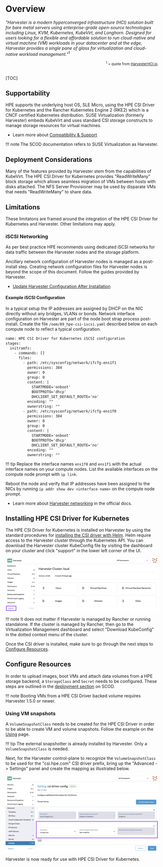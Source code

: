 # Overview

*"Harvester is a modern hyperconverged infrastructure (HCI) solution built for bare metal servers using enterprise-grade open-source technologies including Linux, KVM, Kubernetes, KubeVirt, and Longhorn. Designed for users looking for a flexible and affordable solution to run cloud-native and virtual machine (VM) workloads in your datacenter and at the edge, Harvester provides a single pane of glass for virtualization and cloud-native workload management."*<sup>1</sup>

<div align="right"><small><sup>1</sup> = quote from <a href="https://harvesterhci.io/">HarvesterHCI.io</a>.</small></div>
<br/>

[TOC]

## Supportability

HPE supports the underlying host OS, SLE Micro, using the HPE CSI Driver for Kubernetes and the Rancher Kubernetes Engine 2 (RKE2) which is a CNCF certified Kubernetes distribution. SUSE Virtualization (formerly Harvester) embeds KubeVirt and uses standard CSI storage constructs to manage storage resources for virtual machines.

- Learn more about [Compatibility & Support](../../../csi_driver/index.html#compatibility_and_support)

!!! note
    The SCOD documentation refers to SUSE Virtualization as Harvester.

## Deployment Considerations

Many of the features provided by Harvester stem from the capabilities of KubeVirt. The HPE CSI Driver for Kubernetes provides "ReadWriteMany" block storage which allows seamless migration of VMs between hosts with disks attached. The NFS Server Provisioner may be used by disparate VMs that needs "ReadWriteMany" to share data.

## Limitations

These limitatons are framed around the integration of the HPE CSI Driver for Kubernetes and Harvester. Other limitations may apply.

### iSCSI Networking

As per best practice HPE recommends using dedicated iSCSI networks for data traffic between the Harvester nodes and the storage platform.

Ancillary network configuration of Harvester nodes is managed as a post-install step. Creating network configuration files for Harvester nodes is beyond the scope of this document. Follow the guides provided by Harvester.

- [Update Harvester Configuration After Installation](https://docs.harvesterhci.io/v1.5/install/update-harvester-configuration)

#### Example iSCSI Configuration

In a typical setup the IP addresses are assigned by DHCP on the NIC directly without any bridges, VLANs or bonds. Network interface configuration on Harvester are part of the node boot strap process post-install. Create the file `/oem/89_hpe-csi-iscsi.yaml` described below on each compute node to reflect a typical configuration.

```text
name: HPE CSI Driver for Kubernetes iSCSI configuration
stages:
  initramfs:
    - commands: []
      files:
        - path: /etc/sysconfig/network/ifcfg-ens1f1
          permissions: 384
          owner: 0
          group: 0
          content: |
            STARTMODE='onboot'
            BOOTPROTO='dhcp'
            DHCLIENT_SET_DEFAULT_ROUTE='no'
          encoding: ""
          ownerstring: ""
        - path: /etc/sysconfig/network/ifcfg-ens1f0
          permissions: 384
          owner: 0
          group: 0
          content: |
            STARTMODE='onboot'
            BOOTPROTO='dhcp'
            DHCLIENT_SET_DEFAULT_ROUTE='no'
          encoding: ""
          ownerstring: ""
```
!!! tip
    Replace the interface names `ens1f0` and `ens1f1` with the actual interface names on your compute nodes. List the available interfaces on the compute node prompt with `ip link`.

Reboot the node and verify that IP addresses have been assigned to the NICs by running `ip addr show dev <interface name>` on the compute node prompt.

- Learn more about [Harvester networking](https://docs.harvesterhci.io/v1.5/networking/index) in the official docs.

## Installing HPE CSI Driver for Kubernetes

The HPE CSI Driver for Kubernetes is installed on Harvester by using the standard procedures for [installing the CSI driver with Helm](../../deployment.md#helm). Helm require access to the Harvester cluster through the Kubernetes API. You can download the Harvester cluster KubeConfig file by visiting the dashboard on your cluster and click "support" in the lower left corner of the UI.

![](img/support.png)

!!! note
    It does not matter if Harvester is managed by Rancher or running standalone. If the cluster is managed by Rancher, then go to the Virtualization Management dashboard and select "Download KubeConfig" in the dotted context menu of the cluster.

Once the CSI driver is installed, make sure to go through the next steps to [Configure Resources](#configure_resources).

## Configure Resources 

In order to upload images, boot VMs and attach data volumes from a HPE storage backend, a `StorageClass` and `Secret` needs to be configured. These steps are outlined in the [deployment section](../../../csi_driver/deployment.html#add_an_hpe_storage_backend) on SCOD.

!!! note
    Booting VMs from a HPE CSI Driver backed volume requires Harvester 1.5.0 or newer.

### Using VM snapshots

A `VolumeSnapshotClass` needs to be created for the HPE CSI Driver in order to be able to create VM and volume snapshots. Follow the example on the [Using](../../../csi_driver/using.md#using_csi_snapshots) page.

!!! tip
    The external snapshotter is already installed by Harvester. Only a `VolumeSnapshotClass` is needed.

Next, for the Harvester control-plane to recognize the `VolumeSnapshotClass` to be used for the "csi.hpe.com" CSI driver prefix, bring up the "Advanced -> Settings" panel and create the mapping as illustrated below.

![](img/csi-driver-config.png)

Harvester is now ready for use with HPE CSI Driver for Kubernetes.
